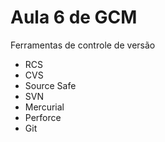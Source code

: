 # Aula 6 de GCM

Ferramentas de controle de versão

* RCS
* CVS
* Source Safe
* SVN
* Mercurial
* Perforce
* Git
